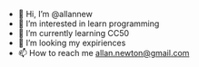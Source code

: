 - 👋 Hi, I’m @allannew
- 👀 I’m interested in learn programming
- 🌱 I’m currently learning CC50
- 💞️ I’m looking my expiriences
- 📫 How to reach me allan.newton@gmail.com
<!---
allannew/allannew is a ✨ special ✨ repository because its `README.md` (this file) appears on your GitHub profile.
You can click the Preview link to take a look at your changes.
--->
